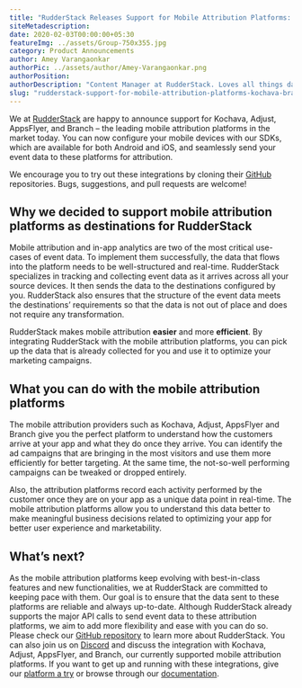 ```yaml
---
title: "RudderStack Releases Support for Mobile Attribution Platforms: Kochava, Branch, Adjust, and AppsFlyer"
siteMetadescription:
date: 2020-02-03T00:00:00+05:30
featureImg: ../assets/Group-750x355.jpg
category: Product Announcements
author: Amey Varangaonkar
authorPic: ../assets/author/Amey-Varangaonkar.png
authorPosition: 
authorDescription: "Content Manager at RudderStack. Loves all things data. Manchester United, music, and sci-fi fan, among other things."
slug: "rudderstack-support-for-mobile-attribution-platforms-kochava-branch-adjust-appsflyer"
---
```

We at [RudderStack](https://rudderstack.com/) are happy to announce support for Kochava, Adjust, AppsFlyer, and Branch – the leading mobile attribution platforms in the market today. You can now configure your mobile devices with our SDKs, which are available for both Android and iOS, and seamlessly send your event data to these platforms for attribution.  

We encourage you to try out these integrations by cloning their [GitHub](https://github.com/rudderlabs) repositories. Bugs, suggestions, and pull requests are welcome!  

**Why we decided to support mobile attribution platforms as destinations for RudderStack**
------------------------------------------------------------------------------------------

Mobile attribution and in-app analytics are two of the most critical use-cases of event data. To implement them successfully, the data that flows into the platform needs to be well-structured and real-time. RudderStack specializes in tracking and collecting event data as it arrives across all your source devices. It then sends the data to the destinations configured by you. RudderStack also ensures that the structure of the event data meets the destinations’ requirements so that the data is not out of place and does not require any transformation.  

RudderStack makes mobile attribution **easier** and more **efficient**. By integrating RudderStack with the mobile attribution platforms, you can pick up the data that is already collected for you and use it to optimize your marketing campaigns.  

**What you can do with the mobile attribution platforms**
---------------------------------------------------------

The mobile attribution providers such as Kochava, Adjust, AppsFlyer and Branch give you the perfect platform to understand how the customers arrive at your app and what they do once they arrive. You can identify the ad campaigns that are bringing in the most visitors and use them more efficiently for better targeting. At the same time, the not-so-well performing campaigns can be tweaked or dropped entirely.  

Also, the attribution platforms record each activity performed by the customer once they are on your app as a unique data point in real-time. The mobile attribution platforms allow you to understand this data better to make meaningful business decisions related to optimizing your app for better user experience and marketability.   

**What’s next?**
----------------

As the mobile attribution platforms keep evolving with best-in-class features and new functionalities, we at RudderStack are committed to keeping pace with them. Our goal is to ensure that the data sent to these platforms are reliable and always up-to-date. Although RudderStack already supports the major API calls to send event data to these attribution platforms, we aim to add more flexibility and ease with you can do so.  
Please check our [GitHub repository](https://github.com/rudderlabs/rudder-server) to learn more about RudderStack. You can also join us on [Discord](https://discordapp.com/invite/xNEdEGw) and discuss the integration with Kochava, Adjust, AppsFlyer, and Branch, our currently supported mobile attribution platforms. If you want to get up and running with these integrations, give our [platform a try](https://app.rudderlabs.com/signup) or browse through our [documentation](https://docs.rudderstack.com/destinations).